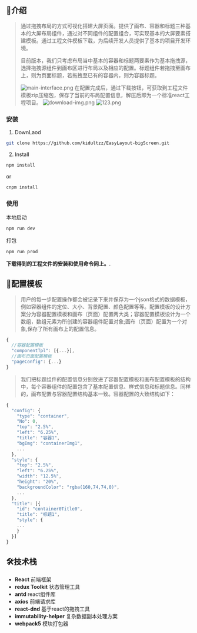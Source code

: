 ## :memo:介绍
 >    通过拖拽布局的方式可视化搭建大屏页面。提供了画布、容器和标题三种基本的大屏布局组件，通过对不同组件的配置组合，可实现基本的大屏要素搭建模板。通过工程文件模板下载，为后续开发人员提供了基本的项目开发环境。
 >    
 >    目前版本，我们只考虑布局当中基本的容器和标题两要素作为基本拖拽源，选择拖拽源组件到画布区进行布局以及相应的配置。标题组件若拖拽至画布上，则为页面标题，若拖拽至已有的容器内，则为容器标题。
 >    
 >![main-interface.png](https://p5-tt.byteimg.com/origin/pgc-image/61fa2aca5a27444a88c53fe74fe12d44.png)
 >在配置完成后，通过下载按钮，可获取到工程文件模板zip压缩包，保存了当前的布局配置信息，解压后即为一个标准react工程项目。
 >![download-img.png](https://p26-tt.byteimg.com/origin/pgc-image/09077840389343bb8d4c7f26817c1780.png)
 >![123.png](https://p5-tt.byteimg.com/origin/pgc-image/2f02684694164c568c0095ab76455163.png)

### 安装
1. DownLaod
```sh
git clone https://github.com/kidultzz/EasyLayout-bigScreen.git
```
2. Install
```bash
npm install
```
or
```bash
cnpm install
```
### 使用

本地启动
```sh
npm run dev
```
打包
```sh
npm run prod
```
**下载得到的工程文件的安装和使用命令同上。**.

## :symbols:配置模板
>    用户的每一步配置操作都会被记录下来并保存为一个json格式的数据模板，例如容器组件的定位、大小、背景配置、颜色配置等等。配置模板的设计方案分为容器配置模板和画布（页面）配置两大类；容器配置模板设计为一个数组，数组元素为所创建的容器组件配置对象;画布（页面）配置为一个对象,保存了所有画布上的配置信息。
```js
{
  //容器配置模板
  "componentTpl": [{...}],
  //画布页面配置模板
  "pageConfig": {...}
}
```
>我们把标题组件的配置信息分别放进了容器配置模板和画布配置模板的结构中，每个容器组件的配置包含了基本配置信息、样式信息和标题信息。同样的，画布配置与容器配置结构基本一致。容器配置的大致结构如下：

```js
{
  "config": {
    "type": "container",
    "No": 0,
    "top": "2.5%",
    "left": "6.25%",
    "title": "容器1",
    "bgImg": "containerImg1",
    ...
  },
  "style": {
    "top": "2.5%",
    "left": "6.25%",
    "width": "12.5%",
    "height": "20%",
    "backgroundColor": "rgba(160,74,74,0)",
    ...
  },
  "title": [{
    "id": "container0Title0",
    "title": "标题1",
    "style": {
    ...
    }
  }]
}
```

## :hammer_and_wrench:技术栈
* **React** 前端框架
* **redux Toolkit** 状态管理工具
* **antd** react组件库
* **axios** 前端请求库
* **react-dnd** 基于react的拖拽工具
* **immutability-helper** 复杂数据副本处理方案
* **webpack5** 模块打包器

